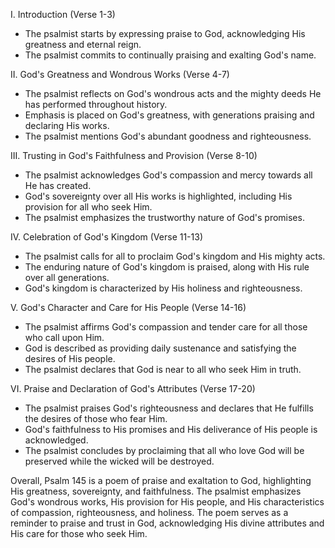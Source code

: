 I. Introduction (Verse 1-3)
- The psalmist starts by expressing praise to God, acknowledging His greatness and eternal reign.
- The psalmist commits to continually praising and exalting God's name.

II. God's Greatness and Wondrous Works (Verse 4-7)
- The psalmist reflects on God's wondrous acts and the mighty deeds He has performed throughout history.
- Emphasis is placed on God's greatness, with generations praising and declaring His works.
- The psalmist mentions God's abundant goodness and righteousness.

III. Trusting in God's Faithfulness and Provision (Verse 8-10)
- The psalmist acknowledges God's compassion and mercy towards all He has created.
- God's sovereignty over all His works is highlighted, including His provision for all who seek Him.
- The psalmist emphasizes the trustworthy nature of God's promises.

IV. Celebration of God's Kingdom (Verse 11-13)
- The psalmist calls for all to proclaim God's kingdom and His mighty acts.
- The enduring nature of God's kingdom is praised, along with His rule over all generations.
- God's kingdom is characterized by His holiness and righteousness.

V. God's Character and Care for His People (Verse 14-16)
- The psalmist affirms God's compassion and tender care for all those who call upon Him.
- God is described as providing daily sustenance and satisfying the desires of His people.
- The psalmist declares that God is near to all who seek Him in truth.

VI. Praise and Declaration of God's Attributes (Verse 17-20)
- The psalmist praises God's righteousness and declares that He fulfills the desires of those who fear Him.
- God's faithfulness to His promises and His deliverance of His people is acknowledged.
- The psalmist concludes by proclaiming that all who love God will be preserved while the wicked will be destroyed.

Overall, Psalm 145 is a poem of praise and exaltation to God, highlighting His greatness, sovereignty, and faithfulness. The psalmist emphasizes God's wondrous works, His provision for His people, and His characteristics of compassion, righteousness, and holiness. The poem serves as a reminder to praise and trust in God, acknowledging His divine attributes and His care for those who seek Him.